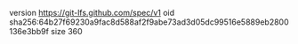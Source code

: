 version https://git-lfs.github.com/spec/v1
oid sha256:64b27f69230a9fac8d588af2f9abe73ad3d05dc99516e5889eb2800136e3bb9f
size 360
